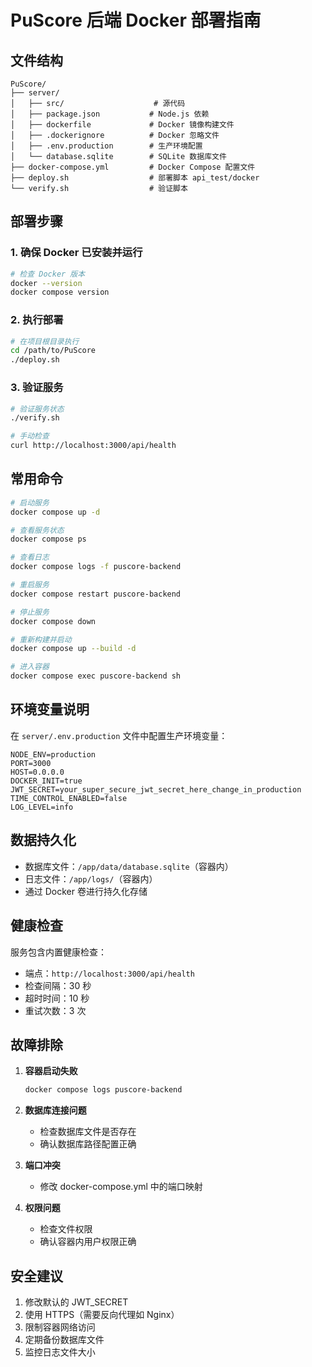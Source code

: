# PuScore 后端 Docker 部署指南

## 文件结构

```
PuScore/
├── server/
│   ├── src/                    # 源代码
│   ├── package.json           # Node.js 依赖
│   ├── dockerfile             # Docker 镜像构建文件
│   ├── .dockerignore          # Docker 忽略文件
│   ├── .env.production        # 生产环境配置
│   └── database.sqlite        # SQLite 数据库文件
├── docker-compose.yml         # Docker Compose 配置文件
├── deploy.sh                  # 部署脚本 api_test/docker
└── verify.sh                  # 验证脚本
```

## 部署步骤

### 1. 确保 Docker 已安装并运行

```bash
# 检查 Docker 版本
docker --version
docker compose version
```

### 2. 执行部署

```bash
# 在项目根目录执行
cd /path/to/PuScore
./deploy.sh
```

### 3. 验证服务

```bash
# 验证服务状态
./verify.sh

# 手动检查
curl http://localhost:3000/api/health
```

## 常用命令

```bash
# 启动服务
docker compose up -d

# 查看服务状态
docker compose ps

# 查看日志
docker compose logs -f puscore-backend

# 重启服务
docker compose restart puscore-backend

# 停止服务
docker compose down

# 重新构建并启动
docker compose up --build -d

# 进入容器
docker compose exec puscore-backend sh
```

## 环境变量说明

在 `server/.env.production` 文件中配置生产环境变量：

```env
NODE_ENV=production
PORT=3000
HOST=0.0.0.0
DOCKER_INIT=true
JWT_SECRET=your_super_secure_jwt_secret_here_change_in_production
TIME_CONTROL_ENABLED=false
LOG_LEVEL=info
```

## 数据持久化

- 数据库文件：`/app/data/database.sqlite`（容器内）
- 日志文件：`/app/logs/`（容器内）
- 通过 Docker 卷进行持久化存储

## 健康检查

服务包含内置健康检查：

- 端点：`http://localhost:3000/api/health`
- 检查间隔：30 秒
- 超时时间：10 秒
- 重试次数：3 次

## 故障排除

1. **容器启动失败**

   ```bash
   docker compose logs puscore-backend
   ```

2. **数据库连接问题**

   - 检查数据库文件是否存在
   - 确认数据库路径配置正确

3. **端口冲突**

   - 修改 docker-compose.yml 中的端口映射

4. **权限问题**
   - 检查文件权限
   - 确认容器内用户权限正确

## 安全建议

1. 修改默认的 JWT_SECRET
2. 使用 HTTPS（需要反向代理如 Nginx）
3. 限制容器网络访问
4. 定期备份数据库文件
5. 监控日志文件大小
